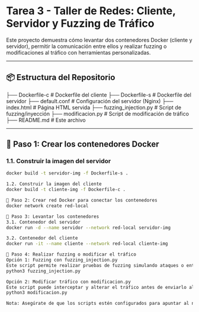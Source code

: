 # Tarea 3 - Taller de Redes: Cliente, Servidor y Fuzzing de Tráfico

Este proyecto demuestra cómo levantar dos contenedores Docker (cliente y servidor), permitir la comunicación entre ellos y realizar fuzzing o modificaciones al tráfico con herramientas personalizadas.

---

## 📦 Estructura del Repositorio

├── Dockerfile-c # Dockerfile del cliente
├── Dockerfile-s # Dockerfile del servidor
├── default.conf # Configuración del servidor (Nginx)
├── index.html # Página HTML servida
├── fuzzing_injection.py # Script de fuzzing/inyección
├── modificacion.py # Script de modificación de tráfico
├── README.md # Este archivo

---

## 🐳 Paso 1: Crear los contenedores Docker

### 1.1. Construir la imagen del servidor

```bash
docker build -t servidor-img -f Dockerfile-s .

1.2. Construir la imagen del cliente
docker build -t cliente-img -f Dockerfile-c .

🔗 Paso 2: Crear red Docker para conectar los contenedores
docker network create red-local

🚀 Paso 3: Levantar los contenedores
3.1. Contenedor del servidor
docker run -d --name servidor --network red-local servidor-img

3.2. Contenedor del cliente
docker run -it --name cliente --network red-local cliente-img

🧪 Paso 4: Realizar fuzzing o modificar el tráfico
Opción 1: Fuzzing con fuzzing_injection.py
Este script permite realizar pruebas de fuzzing simulando ataques o entradas maliciosas:
python3 fuzzing_injection.py

Opción 2: Modificar tráfico con modificacion.py
Este script puede interceptar y alterar el tráfico antes de enviarlo al servidor (por ejemplo, para simular manipulaciones del cliente):
python3 modificacion.py

Nota: Asegúrate de que los scripts estén configurados para apuntar al nombre de host servidor dentro de la red Docker (red-local).


